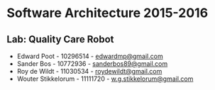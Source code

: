 # Software Architecture 2015-2016

## Lab: Quality Care Robot

* Edward Poot - 10296514 - edwardmp@gmail.com
* Sander Bos - 10772936 - sanderbos89@gmail.com
* Roy de Wildt - 11030534 - roydewildt@gmail.com
* Wouter Stikkelorum - 11111720 - w.g.stikkelorum@gmail.com


